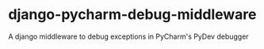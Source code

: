 django-pycharm-debug-middleware
===============================

A django middleware to debug exceptions in PyCharm's PyDev debugger
